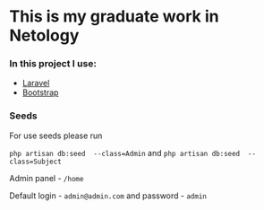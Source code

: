 # This is my graduate work in Netology 


### In this project I use:
- [Laravel](https://laravel.com/)
- [Bootstrap](https://getbootstrap.com)

### Seeds 
 For use seeds please run 
 
 ```php artisan db:seed  --class=Admin``` and ```php artisan db:seed  --class=Subject```
 
 Admin panel - ```/home```
 
 Default  login - ```admin@admin.com``` and password - ```admin```